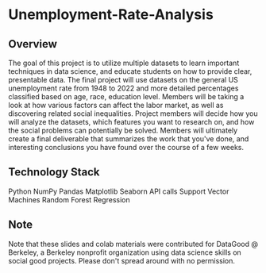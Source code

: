 # Unemployment-Rate-Analysis
## Overview
The goal of this project is to utilize multiple datasets to learn important techniques in data science, and educate students on how to provide clear, presentable data. The final project will use datasets on the general US unemployment rate from 1948 to 2022 and more detailed percentages classified based on age, race, education level. Members will be taking a look at how various factors can affect the labor market, as well as discovering related social inequalities. Project members will decide how you will analyze the datasets, which features you want to research on, and how the social problems can potentially be solved. Members will ultimately create a final deliverable that summarizes the work that you've done, and interesting conclusions you have found over the course of a few weeks. 
## Technology Stack
Python
NumPy
Pandas
Matplotlib
Seaborn
API calls
Support Vector Machines
Random Forest
Regression
## Note
Note that these slides and colab materials were contributed for DataGood @ Berkeley, a Berkeley nonprofit organization using data science skills on social good projects. Please don't spread around with no permission.
